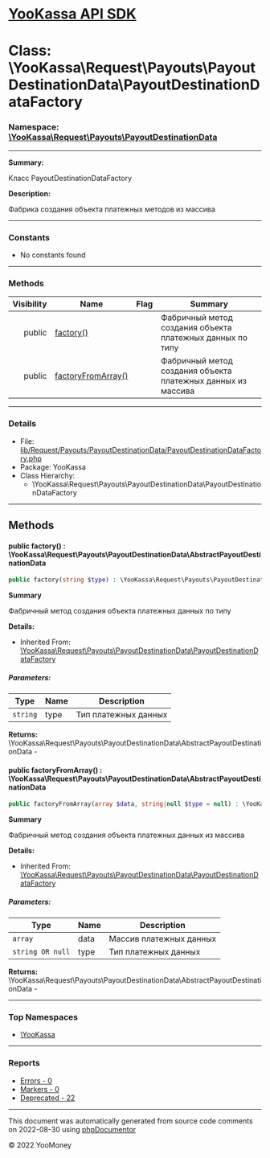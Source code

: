 # [YooKassa API SDK](../home.md)

# Class: \YooKassa\Request\Payouts\PayoutDestinationData\PayoutDestinationDataFactory
### Namespace: [\YooKassa\Request\Payouts\PayoutDestinationData](../namespaces/yookassa-request-payouts-payoutdestinationdata.md)
---
**Summary:**

Класс PayoutDestinationDataFactory

**Description:**

Фабрика создания объекта платежных методов из массива

---
### Constants
* No constants found

---
### Methods
| Visibility | Name | Flag | Summary |
| ----------:| ---- | ---- | ------- |
| public | [factory()](../classes/YooKassa-Request-Payouts-PayoutDestinationData-PayoutDestinationDataFactory.md#method_factory) |  | Фабричный метод создания объекта платежных данных по типу |
| public | [factoryFromArray()](../classes/YooKassa-Request-Payouts-PayoutDestinationData-PayoutDestinationDataFactory.md#method_factoryFromArray) |  | Фабричный метод создания объекта платежных данных из массива |

---
### Details
* File: [lib/Request/Payouts/PayoutDestinationData/PayoutDestinationDataFactory.php](../../lib/Request/Payouts/PayoutDestinationData/PayoutDestinationDataFactory.php)
* Package: YooKassa
* Class Hierarchy:
  * \YooKassa\Request\Payouts\PayoutDestinationData\PayoutDestinationDataFactory

---
## Methods
<a name="method_factory" class="anchor"></a>
#### public factory() : \YooKassa\Request\Payouts\PayoutDestinationData\AbstractPayoutDestinationData

```php
public factory(string $type) : \YooKassa\Request\Payouts\PayoutDestinationData\AbstractPayoutDestinationData
```

**Summary**

Фабричный метод создания объекта платежных данных по типу

**Details:**
* Inherited From: [\YooKassa\Request\Payouts\PayoutDestinationData\PayoutDestinationDataFactory](../classes/YooKassa-Request-Payouts-PayoutDestinationData-PayoutDestinationDataFactory.md)

##### Parameters:
| Type | Name | Description |
| ---- | ---- | ----------- |
| <code lang="php">string</code> | type  | Тип платежных данных |

**Returns:** \YooKassa\Request\Payouts\PayoutDestinationData\AbstractPayoutDestinationData - 


<a name="method_factoryFromArray" class="anchor"></a>
#### public factoryFromArray() : \YooKassa\Request\Payouts\PayoutDestinationData\AbstractPayoutDestinationData

```php
public factoryFromArray(array $data, string|null $type = null) : \YooKassa\Request\Payouts\PayoutDestinationData\AbstractPayoutDestinationData
```

**Summary**

Фабричный метод создания объекта платежных данных из массива

**Details:**
* Inherited From: [\YooKassa\Request\Payouts\PayoutDestinationData\PayoutDestinationDataFactory](../classes/YooKassa-Request-Payouts-PayoutDestinationData-PayoutDestinationDataFactory.md)

##### Parameters:
| Type | Name | Description |
| ---- | ---- | ----------- |
| <code lang="php">array</code> | data  | Массив платежных данных |
| <code lang="php">string OR null</code> | type  | Тип платежных данных |

**Returns:** \YooKassa\Request\Payouts\PayoutDestinationData\AbstractPayoutDestinationData - 



---

### Top Namespaces

* [\YooKassa](../namespaces/yookassa.md)

---

### Reports
* [Errors - 0](../reports/errors.md)
* [Markers - 0](../reports/markers.md)
* [Deprecated - 22](../reports/deprecated.md)

---

This document was automatically generated from source code comments on 2022-08-30 using [phpDocumentor](http://www.phpdoc.org/)

&copy; 2022 YooMoney